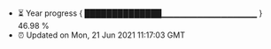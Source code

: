- ⏳ Year progress { ██████████████▁▁▁▁▁▁▁▁▁▁▁▁▁▁▁▁ } 46.98 %
- ⏰ Updated on Mon, 21 Jun 2021 11:17:03 GMT

